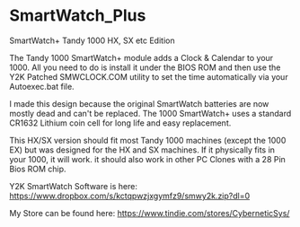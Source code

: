 # SmartWatch_Plus
SmartWatch+ Tandy 1000 HX, SX etc Edition

The Tandy 1000 SmartWatch+ module adds a Clock & Calendar to your 1000. All you need to do is install it under the BIOS ROM and then use the Y2K Patched SMWCLOCK.COM utility to set the time automatically via your Autoexec.bat file.

I made this design because the original SmartWatch batteries are now mostly dead and can't be replaced. The 1000 SmartWatch+ uses a standard CR1632 Lithium coin cell for long life and easy replacement.

This HX/SX version should fit most Tandy 1000 machines (except the 1000 EX) but was designed for the HX and SX machines. If it physically fits in your 1000, it will work. it should also work in other PC Clones with a 28 Pin Bios ROM chip.

Y2K SmartWatch Software is here: https://www.dropbox.com/s/kctqpwzjxgymfz9/smwy2k.zip?dl=0

My Store can be found here: https://www.tindie.com/stores/CyberneticSys/
